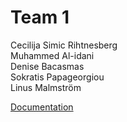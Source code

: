 # Team 1

Cecilija Simic Rihtnesberg  
Muhammed Al-idani  
Denise Bacasmas  
Sokratis Papageorgiou  
Linus Malmström  

[Documentation](https://docs.google.com/document/d/1Q0xaYRTM1s6ewTT51dIYQz11TX9AG0_TZ3yZ9HQLLPY/edit?usp=sharing)
